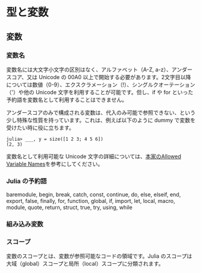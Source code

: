 # 型と変数

## 変数


### 変数名
変数名には大文字小文字の区別はなく、アルファベット（A-Z, a-z）、アンダースコア、又は Unicode の 00A0 以上で開始する必要があります。2文字目以降については数値（0-9）、エクスクラメーション（!）、シングルクオーテーション（'）や他の Unicode 文字を利用することが可能です。但し、if や for といった予約語を変数名として利用することはできません。

アンダースコアのみで構成される変数は、代入のみ可能で参照できない、という少し特殊な性質を持っています。これは、例えば以下のように dummy で変数を受けたい時に役に立ちます。
```
julia> ___, y = size([1 2 3; 4 5 6])
(2, 3)
```

変数名として利用可能な Unicode 文字の詳細については、[本家のAllowed Variable Names](https://docs.julialang.org/en/v1/manual/variables/#man-allowed-variable-names)を参考にしてください。



### Julia の予約語
baremodule, begin, break, catch, const, continue, do, else, elseif, end, export, false, finally, for, function, global, if, import, let, local, macro, module, quote, return, struct, true, try, using, while


### 組み込み変数


### スコープ
変数のスコープとは、変数が参照可能なコードの領域です。Julia のスコープは大域（global）スコープと局所（local）スコープに分類されます。


<!--
TODO:
hard/soft scope
https://docs.julialang.org/en/v1/manual/variables-and-scoping/
-->

